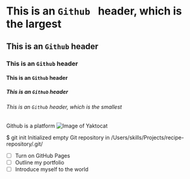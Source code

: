 # This is an `Github ` header, which is the largest
## This is an `Github` header
### This is an `Github` header
#### This is an `Github` header
##### This is an `Github` header
###### This is an `Github` header, which is the smallest
Github is a platform
![Image of Yaktocat](https://octodex.github.com/images/yaktocat.png)

$ git init
Initialized empty Git repository in /Users/skills/Projects/recipe-repository/.git/
- [ ] Turn on GitHub Pages
- [ ] Outline my portfolio
- [ ] Introduce myself to the world
